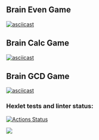 ### <h2>Brain Even Game</h2>
[![asciicast](https://asciinema.org/a/psMVx3XM158HAwo4fZXaY7jgI.svg)](https://asciinema.org/a/psMVx3XM158HAwo4fZXaY7jgI)


### <h2>Brain Calc Game</h2>
[![asciicast](https://asciinema.org/a/GHcHhWXLTl9go7cyfHWeJZR3t.svg)](https://asciinema.org/a/GHcHhWXLTl9go7cyfHWeJZR3t)


### <h2>Brain GCD Game</h2>
[![asciicast](https://asciinema.org/a/0FlKv5CTz5LiVMZxwdXMrZ4J6.svg)](https://asciinema.org/a/0FlKv5CTz5LiVMZxwdXMrZ4J6)


### Hexlet tests and linter status:
[![Actions Status](https://github.com/edvin3i/python-project-49/workflows/hexlet-check/badge.svg)](https://github.com/edvin3i/python-project-49/actions)

<a href="https://codeclimate.com/github/edvin3i/python-project-49/maintainability"><img src="https://api.codeclimate.com/v1/badges/365d27a7ab04a57cda93/maintainability" /></a>

